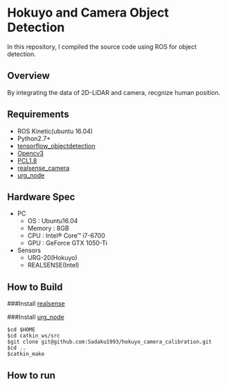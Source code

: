 # Hokuyo and Camera Object Detection
In this repository, I compiled the source code using ROS for object detection.

## Overview
By integrating the data of 2D-LiDAR and camera, recgnize human position.

## Requirements
- ROS Kinetic(ubuntu 16.04)
- Python2.7+
- [tensorflow_objectdetection](https://github.com/tensorflow/models/tree/master/research/object_detection)
- [Opencv3](https://opencv.org/)
- [PCL1.8](https://pointcloud.org/)
- [realsense_camera](http://wiki.ros.org/realsense_camera)
- [urg_node](http://wiki.ros.org/urg_node)

## Hardware Spec
- PC
    - OS : Ubuntu16.04
    - Memory : 8GB
    - CPU : Intel® Core™ i7-6700
    - GPU : GeForce GTX 1050-Ti
- Sensors
    - URG-20(Hokuyo)
    - REALSENSE(Intel)

## How to Build

###Install [realsense](http://wiki.ros.org/realsense_camera)

###Install [urg_node](http://wiki.ros.org/urg_node)

```
$cd $HOME
$cd catkin_ws/src
$git clone git@github.com:Sadaku1993/hokuyo_camera_calibration.git
$cd ..
$catkin_make
```

## How to run


